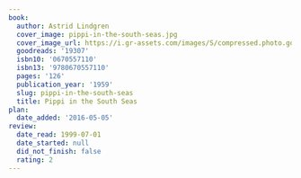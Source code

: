 ```yaml
---
book:
  author: Astrid Lindgren
  cover_image: pippi-in-the-south-seas.jpg
  cover_image_url: https://i.gr-assets.com/images/S/compressed.photo.goodreads.com/books/1348636160l/19307.jpg
  goodreads: '19307'
  isbn10: '0670557110'
  isbn13: '9780670557110'
  pages: '126'
  publication_year: '1959'
  slug: pippi-in-the-south-seas
  title: Pippi in the South Seas
plan:
  date_added: '2016-05-05'
review:
  date_read: 1999-07-01
  date_started: null
  did_not_finish: false
  rating: 2
---
```

